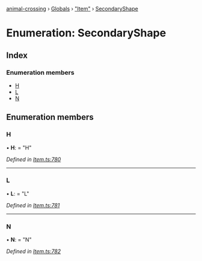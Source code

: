 [animal-crossing](../README.md) › [Globals](../globals.md) › ["Item"](../modules/_item_.md) › [SecondaryShape](_item_.secondaryshape.md)

# Enumeration: SecondaryShape

## Index

### Enumeration members

* [H](_item_.secondaryshape.md#h)
* [L](_item_.secondaryshape.md#l)
* [N](_item_.secondaryshape.md#n)

## Enumeration members

###  H

• **H**: = "H"

*Defined in [Item.ts:780](https://github.com/Norviah/animal-crossing/blob/2672d28/module/types/Item.ts#L780)*

___

###  L

• **L**: = "L"

*Defined in [Item.ts:781](https://github.com/Norviah/animal-crossing/blob/2672d28/module/types/Item.ts#L781)*

___

###  N

• **N**: = "N"

*Defined in [Item.ts:782](https://github.com/Norviah/animal-crossing/blob/2672d28/module/types/Item.ts#L782)*
